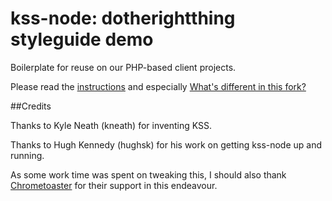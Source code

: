 # kss-node: dotherightthing styleguide demo

Boilerplate for reuse on our PHP-based client projects. 

Please read the 
[instructions](https://github.com/dotherightthing/kss-node/blob/master/demo-dotherightthing/private/styleguide/template/template/public/styleguide.md) 
and especially 
[What's different in this fork?](https://github.com/dotherightthing/kss-node/blob/master/demo-dotherightthing/private/styleguide/template/template/public/styleguide.md#whats-different-in-this-fork)
 
##Credits

Thanks to Kyle Neath (kneath) for inventing KSS.

Thanks to Hugh Kennedy (hughsk) for his work on getting kss-node up and running.

As some work time was spent on tweaking this, I should also thank 
[Chrometoaster](http://www.chrometoaster.com) for their support in this endeavour.
